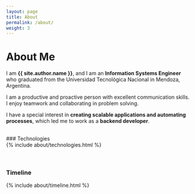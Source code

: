 ```yaml
---
layout: page
title: About
permalink: /about/
weight: 3
---
```


# **About Me**

I am **{{ site.author.name }}**, and I am an **Information Systems Engineer** who graduated from the Universidad Tecnológica Nacional in Mendoza, Argentina.

I am a productive and proactive person with excellent communication skills. I enjoy teamwork and collaborating in problem solving.

I have a special interest in **creating scalable applications and automating processes**, which led me to work as a **backend developer**.

<br>
### Technologies

<div class="mt-4">
{% include about/technologies.html %}
</div>
<br>
<br>

### Timeline
<div class="row">
{% include about/timeline.html %}
</div>
<br>